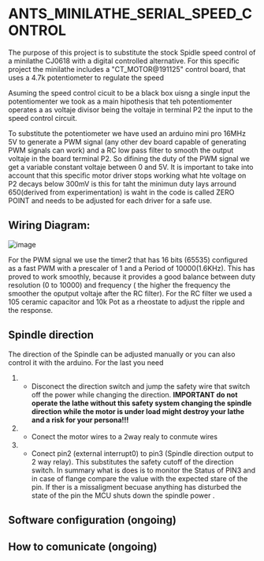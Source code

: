 # ANTS_MINILATHE_SERIAL_SPEED_CONTROL

The purpose of this project is to substitute the stock Spidle speed control of a minilathe CJ0618 with a digital controlled alternative. For this specific project the minilathe includes a "CT_MOTOR@191125" control board, that uses a 4.7k potentiometer to regulate the speed

Asuming the speed control cicuit to be a black box uisng a single input the potentiomenter we took as a main hipothesis that teh potentiomenter operates a as voltaje divisor being the voltaje  in terminal P2 the input to the speed control circuit.

To substitute the potentiometer we have used an arduino mini pro 16MHz 5V  to generate  a PWM signal (any other dev board capable of generating PWM signals  can work) and a RC low pass filter to smooth the output voltaje in the board terminal P2. So difining the duty of the PWM signal we get a variable constant voltaje between 0 and 5V. It is important to take into account that this specific motor driver stops working what hte voltage on P2 decays below 300mV is this for taht the minimun duty lays arround 650(derived from experimentation) is waht in the code is called ZERO POINT and needs to be adjusted for each driver for a safe use.


## Wiring Diagram:
![image](https://github.com/ansl/ANTS_MINILATHE_SERIAL_SPEED_CONTROL/assets/5759139/c63f2de2-cf95-48e2-814c-70faf6c3438d)



For the PWM signal we use the timer2 that has 16 bits (65535) configured as a fast PWM with a prescaler of 1 and a Period of 10000(1.6KHz). This has proved to work smoothly, because it provides a good balance between duty resolution (0 to 10000) and frequency ( the higher the frequency the smoother the oputput voltaje after the RC filter). 
For the RC filter we used a 105 ceramic capacitor  and 10k Pot as a rheostate to adjust the ripple and the response.

## Spindle direction
The direction of the Spindle can be adjusted manually or you can also control it with the arduino. For the last you need
 1. - Disconect the direction switch and jump the safety wire that switch off the power while changing the direction. **IMPORTANT do not operate the lathe without this safety system changing the spindle direction while the motor is under load might destroy your lathe and a risk for your persona!!!**
 1. - Conect the motor wires to a 2way realy to conmute wires
 1. - Conect pin2 (external interrupt0) to pin3 (Spindle direction output to 2 way relay). This substitutes the safety cutoff of the direction switch. In summary what is does is to monitor the Status of PIN3 and in case of flange compare the value  with the expected stare of the pin. If ther is a missaligment becuase  anything has disturbed the state of the pin the MCU shuts down the spindle  power .


 ## Software configuration (ongoing)


 ## How to comunicate (ongoing)
 





